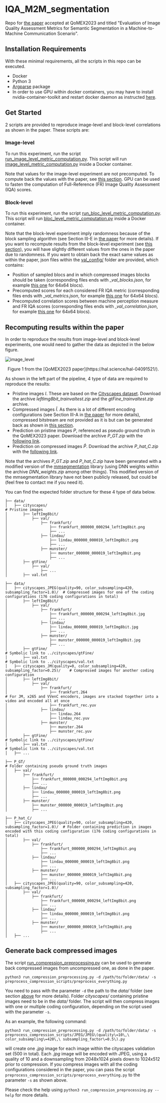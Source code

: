 # IQA_M2M_segmentation
Repo for [the paper](https://hal.science/hal-04091521/) accepted at QoMEX2023 and titled "Evaluation of Image Quality Assessment Metrics for Semantic Segmentation in a Machine-to-Machine Communication Scenario".

## Installation Requirements

With these minimal requirements, all the scripts in this repo can be executed.

- Docker 
- Python 3
- [Argparse](https://pypi.org/project/argparse/) package
- In order to use GPU within docker containers, you may have to install nvidia-container-toolkit and restart docker daemon as instructed [here](https://docs.nvidia.com/datacenter/cloud-native/container-toolkit/latest/install-guide.html).

## Get Started
2 scripts are provided to reproduce image-level and block-level correlations as shown in the paper. These scripts are:

### Image-level

To run this experiment, run the script [run_image_level_metric_computation.py](run_image_level_metric_computation.py).
This script will run [image_level_metric_computation.py](src/image_level_metric_computation.py) inside a Docker container.

Note that values for the image-level experiment are not precomputed.
To compute back the values with the paper, see [this section](#recomputing-results-within-the-paper).
GPU can be used to fasten the computation of Full-Reference (FR) Image Quality Assessment (IQA) scores.

### Block-level 

To run this experiment, run the script [run_bloc_level_metric_computation.py](run_bloc_level_metric_computation.py).
This script will run [bloc_level_metric_computation.py](src/bloc_level_metric_computation.py) inside a Docker container.

Note that the block-level experiment imply randomness because of the block sampling algorithm (see Section III-E in [the paper](https://hal.science/hal-04091521/) for more details).
If you want to recompute results from the block-level experiment (see [this section](#recomputing-results-within-the-paper)), you will have slightly different values from the ones in the paper due to randomness.
If you want to obtain back the exact same values as within the paper, json files within the [val_config/](src/val_config/) folder are provided, which contains:
- Position of sampled blocs and in which compressed images blocks should be taken (corresponding files ends with *_val_blocks.json*, for example [this one](src/val_config/2023-02-10-13-13-27_JXWAL0C7OJ5X5OW1_64x64_val_blocks.json) for 64x64 blocs).
- Precomputed scores for each considered FR IQA metric (corresponding files ends with *_val_metrics.json*, for example [this one](src/val_config/2023-02-10-13-13-27_JXWAL0C7OJ5X5OW1_64x64_val_metrics.json) for 64x64 blocs).
- Precomputed correlation scores between machine perception measure and FR IQA scores (corresponding files ends with *_val_correlation.json*, for example [this one](src/val_config/2023-02-10-13-13-27_JXWAL0C7OJ5X5OW1_64x64_val_correlation.json) for 64x64 blocs).


## Recomputing results within the paper

In order to reproduce the results from image-level and block-level experiments, one would need to gather the data as depicted in the below figure.

![image_level](https://github.com/albmarie/iqa_m2m_segmentation/assets/95236596/741535ff-baec-4a20-a9f4-7659c5cf9319)
<p align="center">
Figure 1 from the [QoMEX2023 paper](https://hal.science/hal-04091521/).
</p>

As shown in the left part of the pipeline, 4 type of data are required to reproduce the results:
- Pristine images $I$. These are based on the [Cityscapes dataset](https://www.cityscapes-dataset.com/). Download the archive *leftImg8bit_trainvaltest.zip* and the *gtFine_trainvaltest.zip* archive.
- Compressed images $\hat{I}$. As there is a lot of different encoding configurations (see Section III-A in [the paper](https://hal.science/hal-04091521/) for more details), compressed bitstream are not provided as it is but can be generated back as shown in [this section](#generate-back-compressed-images).
- Prediction on pristine images $P$, referenced as pseudo ground truth in the QoMEX2023 paper. Download the archive *P_GT.zip* with the [following link](https://zenodo.org/records/10608698?token=eyJhbGciOiJIUzUxMiJ9.eyJpZCI6ImY3ZjBiYjIyLWFmODgtNGE4Ny05MmViLTE1NjYzY2FiN2ZmYSIsImRhdGEiOnt9LCJyYW5kb20iOiJhMzE2YzBkNDE0MTZhZTJhMDY5YmUyMDZlZGQ2MDBmOSJ9.aKIJcz3TDFrCD_Ko6Y2Vf3dVepJ1sPbbLPT4hV0dOOq3pfo0uICmyCn7qLKhDBrkjygMOcSXIF6r9PsYFmjaKg).
- Prediction on compressed images $\hat{P}$. Download the archive *P_hat_C.zip* with the [following link](https://zenodo.org/records/10608698?token=eyJhbGciOiJIUzUxMiJ9.eyJpZCI6ImY3ZjBiYjIyLWFmODgtNGE4Ny05MmViLTE1NjYzY2FiN2ZmYSIsImRhdGEiOnt9LCJyYW5kb20iOiJhMzE2YzBkNDE0MTZhZTJhMDY5YmUyMDZlZGQ2MDBmOSJ9.aKIJcz3TDFrCD_Ko6Y2Vf3dVepJ1sPbbLPT4hV0dOOq3pfo0uICmyCn7qLKhDBrkjygMOcSXIF6r9PsYFmjaKg).

Note that the archives *P_GT.zip* and *P_hat_C.zip* have been generated with a modified version of the [mmsegmentation](https://github.com/open-mmlab/mmsegmentation/) library (using DNN weights within the archive *DNN_weights.zip* among other things).
This modified version of the mmsegmentation library have not been publicly released, but could be (feel free to contact me if you need it).

You can find the expected folder structure for these 4 type of data below.

```
├── data/
│   ├── cityscapes/                                                                  # Pristine images
│       ├── leftImg8bit/
│           ├── val/
│               ├── frankfurt/
│                   ├── frankfurt_000000_000294_leftImg8bit.png
│                   ├── ...
│               ├── lindau/
│                   ├── lindau_000000_000019_leftImg8bit.png
│                   ├── ...
│               ├── munster/
│                   ├── munster_000000_000019_leftImg8bit.png
│                   ├── ...
│       ├── gtFine/
│           ├── val/
│               ├── ...
│       ├── val.txt
```

```
├── data/
│   ├── cityscapes_JPEG(quality=90, color_subsampling=420, subsampling_factor=1.0)/  # Compressed images for one of the coding configurations (176 coding configurations in total)
│       ├── leftImg8bit/
│           ├── val/
│               ├── frankfurt/
│                   ├── frankfurt_000000_000294_leftImg8bit.jpg
│                   ├── ...
│               ├── lindau/
│                   ├── lindau_000000_000019_leftImg8bit.jpg
│                   ├── ...
│               ├── munster/
│                   ├── munster_000000_000019_leftImg8bit.jpg
│                   ├── ...
│       ├── gtFine/                                                                  # Symbolic link to ../cityscapes/gtFine/
│       ├── val.txt                                                                  # Symbolic link to ../cityscapes/val.txt
│   ├── cityscapes_JM(quality=0, color_subsampling=420, subsampling_factor=0.25)/    # Compressed images for another coding configuration
│       ├── leftImg8bit/
│           ├── val/
│               ├── frankfurt/
│                   ├── frankfurt.264                                                # For JM, x265 and VVenC encoders, images are stacked together into a video and encoded all at once
│                   ├── frankfurt_rec.yuv
│               ├── lindau/
│                   ├── lindau.264
│                   ├── lindau_rec.yuv
│               ├── munster/
│                   ├── munster.264
│                   ├── munster_rec.yuv
│       ├── gtFine/                                                                  # Symbolic link to ../cityscapes/gtFine/
│       ├── val.txt                                                                  # Symbolic link to ../cityscapes/val.txt
│   ├── ...
```

```
├── P_GT/                                                                            # Folder containing pseudo ground truth images
│   ├── val/
│       ├── frankfurt/
│           ├── frankfurt_000000_000294_leftImg8bit.png
│           ├── ...
│       ├── lindau/
│           ├── lindau_000000_000019_leftImg8bit.png
│           ├── ...
│       ├── munster/
│           ├── munster_000000_000019_leftImg8bit.png
│           ├── ...
```

```
├── P_hat_C/
│   ├── cityscapes_JPEG(quality=90, color_subsampling=420, subsampling_factor=1.0)/  # Folder containing prediction in images encoded with this coding configuration (176 coding configurations in total)
│       ├── val/
│           ├── frankfurt/
│               ├── frankfurt_000000_000294_leftImg8bit.png
│               ├── ...
│           ├── lindau/
│               ├── lindau_000000_000019_leftImg8bit.png
│               ├── ...
│           ├── munster/
│               ├── munster_000000_000019_leftImg8bit.png
│               ├── ...
│   ├── cityscapes_JPEG(quality=90, color_subsampling=420, subsampling_factor=1.0)/
│       ├── val/
│           ├── frankfurt/
│               ├── frankfurt_000000_000294_leftImg8bit.png
│               ├── ...
│           ├── lindau/
│               ├── lindau_000000_000019_leftImg8bit.png
│               ├── ...
│           ├── munster/
│               ├── munster_000000_000019_leftImg8bit.png
│               ├── ...
│   ├── ...
```

## Generate back compressed images

The script [run_compression_preprocessing.py](run_compression_preprocessing.py) can be used to generate back compressed images from uncompressed one, as done in the paper.

```
python3 run_compression_preprocessing.py -d /path/to/folder/data/ -s preprocess_compression_scripts/preprocess_everything.py
```

You need to pass with the parameter `-d` the path to the *data/* folder (see section [above](#recomputing-results-within-the-paper) for more details).
Folder *cityscapes/* containing pristine images need to be in the *data/* folder.
The script will then compress images with one or multiple coding configuration, depending on the script used with the parameter `-s`.

As an example, the following command:

```
python3 run_compression_preprocessing.py -d /path/to/folder/data/ -s preprocess_compression_scripts/JPEG/JPEG\(quality\=10\,\ color_subsampling\=420\,\ subsampling_factor\=0.5\).py
```

will create one *.jpg* image for each image within the cityscapes validation set (500 in total). Each *.jpg* image will be encoded with JPEG, using a quality of 10 and a downsampling from 2048x1024 pixels down to 1024x512 prior to compression.
If you compress images with all the coding configurations considered in the paper, you can pass the script `preprocess_compression_scripts/preprocess_everything.py` to the parameter `-s` as shown above.

Please check the help using `python3 run_compression_preprocessing.py --help` for more details.